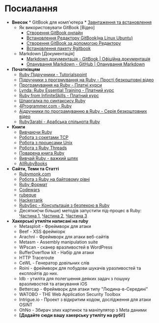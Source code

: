 # Посиалання
* **Внесок**
      * GitBook для комп'ютера
        * [Завнтаження та встановлення][1]
    * Як використовувати GitBook [Відео]
        * [Створення GitBook онлайн][2]
        * [Встановлення Редактору GitBook(на Linux Ubuntu)][3]
        * [Створення GitBook за допомогою Редактору][4]
        * [Встановлення пакету Rgitbook][5]
    * Markdown [Документація]
        * [Markdown документація - GitBook | Офіційна документація][6]
        * [Опанування Markdown - GitHub | Опанування Markdown][7]
* **Початківцям**
    * [Ruby Підручники - Tutorialspoint][8]
    * [Підручники з прогрмування на Ruby  - Прості безкоштовні відео][9]
    * [Програмування на Ruby  - Платні курси][10]
    * [Lynda: Ruby Essential Training - Платний курс][11]
    * [Ruby from InfiniteSkills - Платний курс][12]
    * [Шпаргалка по синтаксису Ruby][13]
    * [4Programmer.com - Ruby][23]
    * [Аідручники по програмуванню в Ruby - Серія безкоштовних відео][24]
    * [Ruby3arabi - Арабська спільнота Ruby][29]
* **Книги**
    * [Вивчаючи Ruby][14]
    * [Робота з сокетами TCP][15]
    * [Робота з процесами Unix][16]
    * [Робота з Ruby Threads][17]
    * [Поварена книга Ruby][18]
    * [Вивчай Ruby - важкий шлях][19]
    * [AllRubyBooks][33]
* **Сайти, Теми та Статті**
    * [Rubymonk.com][20]
    * [Робота з Ruby на байтовому рівні][21]
    * [Ruby Формат][22]
    * [Codewars][25]
    * [rubeque][26]
    * [Hackerrank][27]
    * [RubySec - Консультація з безпекою в Ruby][28]
    * Десятки(чи більше) методів запустити під-процес в Ruby: [Частина 1][30], [Частина 2][31], [Частина 3][32]
* **Хакерські утиліти написані на ruby**
    * Metasploit - Фреймворк для атаки
    * Beef - XSS фрейміорк
    * Arachni - Фреймворк для атаки веб-сайтів
    * Metasm - Assembly manipulation suite
    * WPscan - сканер вразливостей в WordPress
    * BufferOverflow kit - Набір для атаки
    * HTTP Traceroute
    * CeWL - Генератор довільних слів
    * Roini - фреймворк для побудови шукачів уразливостей та експлойтів до них.
    * Idb - утиліта для полегшення деяких задач з пошуку вразливостей та атакування iOS
    * Bettercap - Фреймворк для атаки типу "Людина-в-Середині"
    * WATOBO - THE Web Application Security Toolbox
    * Intrigue.io - Проект з відкритим кодом, дослідження для атаки OSINT
    * OhNo - Збирач злих картинок та маніпулятор з Meta даними
    * **[**Додайте сюди вашу хакерську утиліту на рубі!**]**







<br><br><br>
---
[1]: https://www.gitbook.com/editor
[2]: https://www.youtube.com/watch?v=kdpfRLpu0FQ
[3]: https://www.youtube.com/watch?v=2e21bHRqG9M
[4]: https://www.youtube.com/watch?v=IkV2HQLAKHY
[5]: https://www.youtube.com/watch?v=V23NKHiHWg4
[6]: http://help.gitbook.com/format/markdown.html
[7]: https://guides.github.com/features/mastering-markdown/
[8]: http://www.tutorialspoint.com/ruby/
[9]: https://www.thenewboston.com/videos.php?cat=50
[10]: https://www.youtube.com/watch?v=kdpfRLpu0FQ
[11]: https://www.youtube.com/playlist?list=PLFI1RBqfVaOrMxWjIuFXbtGYtdmezgap3
[12]: https://www.youtube.com/playlist?list=PLFI1RBqfVaOqvspvlnwS_ECczfRXnJee2
[13]: http://overapi.com/ruby/
[14]: http://rubylearning.com/satishtalim/tutorial.html
[15]: http://www.jstorimer.com/products/working-with-tcp-sockets
[16]: http://www.jstorimer.com/products/working-with-unix-processes
[17]: http://www.jstorimer.com/products/working-with-ruby-threads
[18]: http://shop.oreilly.com/product/9780596523695.do
[19]: http://learnrubythehardway.org/book/
[20]: https://rubymonk.com/
[21]: http://www.happybearsoftware.com/byte-manipulation-in-ruby.html
[22]: http://www.dotnetperls.com/format
[23]: http://4programmer.com/ruby
[24]: https://www.youtube.com/playlist?list=PLMK2xMz5H5Zv8eC8b4K6tMaE1-Z9FgSOp
[25]: http://www.codewars.com/?language=ruby
[26]: http://www.rubeque.com/
[27]: https://www.hackerrank.com/
[28]: http://rubysec.com/
[29]: http://ruby3arabi.com/
[30]: https://devver.wordpress.com/2009/06/30/a-dozen-or-so-ways-to-start-sub-processes-in-ruby-part-1/
[31]: https://devver.wordpress.com/2009/07/13/a-dozen-or-so-ways-to-start-sub-processes-in-ruby-part-2/
[32]: https://devver.wordpress.com/2009/10/12/ruby-subprocesses-part_3/
[33]: http://www.allrubybooks.com/
